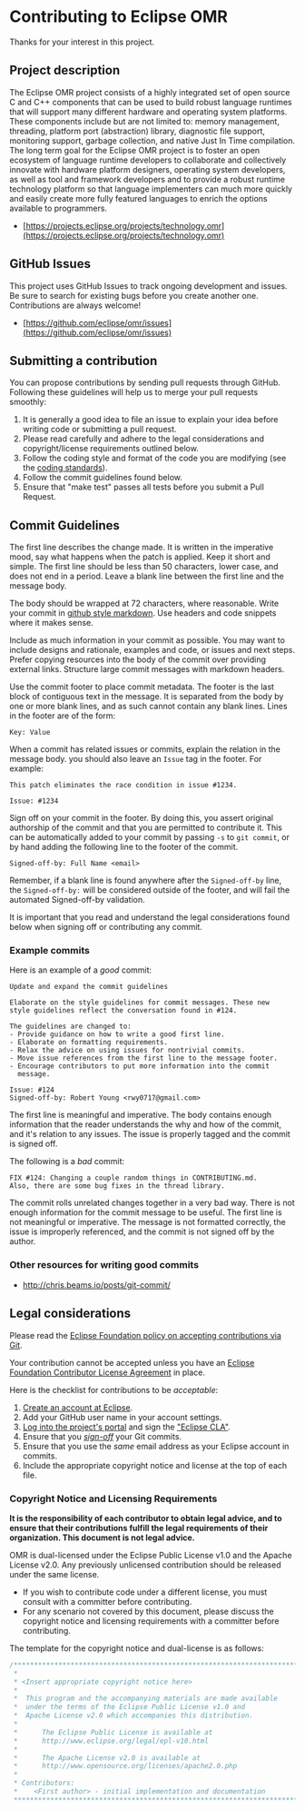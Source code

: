 # Contributing to Eclipse OMR
Thanks for your interest in this project.

## Project description
The Eclipse OMR project consists of a highly integrated set of open source C
and C++ components that can be used to build robust language runtimes that will
support many different hardware and operating system platforms. These components
include but are not limited to: memory management, threading, platform port
(abstraction) library, diagnostic file support, monitoring support,
garbage collection, and native Just In Time compilation. The long term goal for 
the Eclipse OMR project is to foster an open ecosystem of language runtime
developers to collaborate and collectively innovate with hardware platform
designers, operating system developers, as well as tool and framework developers
and to provide a robust runtime technology platform so that language
implementers can much more quickly and easily create more fully featured
languages to enrich the options available to programmers.

- [https://projects.eclipse.org/projects/technology.omr](https://projects.eclipse.org/projects/technology.omr)


## GitHub Issues

This project uses GitHub Issues to track ongoing development and issues. Be sure
to search for existing bugs before you create another one. Contributions are always welcome!

- [https://github.com/eclipse/omr/issues](https://github.com/eclipse/omr/issues)

## Submitting a contribution
You can propose contributions by sending pull requests through GitHub. Following these guidelines
will help us to merge your pull requests smoothly:

1. It is generally a good idea to file an issue to explain your idea before
   writing code or submitting a pull request.
2. Please read carefully and adhere to the legal considerations and
   copyright/license requirements outlined below.
3. Follow the coding style and format of the code you are modifying (see the
   [coding standards](doc/CodingStandard.md)).
4. Follow the commit guidelines found below.
5. Ensure that "make test" passes all tests before you submit a Pull Request.

## Commit Guidelines

The first line describes the change made. It is written in the imperative mood,
say what happens when the patch is applied. Keep it short and simple. The first
line should be less than 50 characters, lower case, and does not end in a
period. Leave a blank line between the first line and the message body.

The body should be wrapped at 72 characters, where reasonable. Write your commit in
[github style markdown](https://guides.github.com/features/mastering-markdown/).
Use headers and code snippets where it makes sense.

Include as much information in your commit as possible. You may want to include
designs and rationale, examples and code, or issues and next steps. Prefer
copying resources into the body of the commit over providing external links.
Structure large commit messages with markdown headers.

Use the commit footer to place commit metadata. The footer is the last block of
contiguous text in the message. It is separated from the body by one or more
blank lines, and as such cannot contain any blank lines. Lines in the footer are
of the form:

```
Key: Value
```

When a commit has related issues or commits, explain the relation in the message
body. you should also leave an `Issue` tag in the footer. For example:

```
This patch eliminates the race condition in issue #1234.

Issue: #1234
```

Sign off on your commit in the footer. By doing this, you assert original
authorship of the commit and that you are permitted to contribute it. This can
be automatically added to your commit by passing `-s` to `git commit`, or by
hand adding the following line to the footer of the commit.

```
Signed-off-by: Full Name <email>
```

Remember, if a blank line is found anywhere after the `Signed-off-by` line, the
`Signed-off-by:` will be considered outside of the footer, and will fail the
automated Signed-off-by validation.

It is important that you read and understand the legal considerations found
below when signing off or contributing any commit.

### Example commits

Here is an example of a *good* commit:

```
Update and expand the commit guidelines

Elaborate on the style guidelines for commit messages. These new
style guidelines reflect the conversation found in #124.

The guidelines are changed to:
- Provide guidance on how to write a good first line.
- Elaborate on formatting requirements.
- Relax the advice on using issues for nontrivial commits.
- Move issue references from the first line to the message footer.
- Encourage contributors to put more information into the commit
  message.

Issue: #124
Signed-off-by: Robert Young <rwy0717@gmail.com>
```

The first line is meaningful and imperative. The body contains enough
information that the reader understands the why and how of the commit, and it's
relation to any issues. The issue is properly tagged and the commit is signed
off.

The following is a *bad* commit:

```
FIX #124: Changing a couple random things in CONTRIBUTING.md.
Also, there are some bug fixes in the thread library.
```

The commit rolls unrelated changes together in a very bad way. There is not
enough information for the commit message to be useful. The first line is not
meaningful or imperative. The message is not formatted correctly, the issue is
improperly referenced, and the commit is not signed off by the author.

### Other resources for writing good commits

- http://chris.beams.io/posts/git-commit/

## Legal considerations

Please read the [Eclipse Foundation policy on accepting contributions via Git](http://wiki.eclipse.org/Development_Resources/Contributing_via_Git).

Your contribution cannot be accepted unless you have an [Eclipse Foundation Contributor License Agreement](http://www.eclipse.org/legal/CLA.php) in place.

Here is the checklist for contributions to be _acceptable_:

1. [Create an account at Eclipse](https://dev.eclipse.org/site_login/createaccount.php).
2. Add your GitHub user name in your account settings.
3. [Log into the project's portal](https://projects.eclipse.org/) and sign the ["Eclipse CLA"](https://projects.eclipse.org/user/sign/cla).
4. Ensure that you [_sign-off_](https://wiki.eclipse.org/Development_Resources/Contributing_via_Git#Signing_off_on_a_commit) your Git commits.
5. Ensure that you use the _same_ email address as your Eclipse account in commits.
6. Include the appropriate copyright notice and license at the top of each file.

### Copyright Notice and Licensing Requirements

**It is the responsibility of each contributor to obtain legal advice, and
to ensure that their contributions fulfill the legal requirements of their
organization. This document is not legal advice.**

OMR is dual-licensed under the Eclipse Public License v1.0 and the Apache
License v2.0. Any previously unlicensed contribution should be released under
the same license.

* If you wish to contribute code under a different license, you must consult
with a committer before contributing.
* For any scenario not covered by this document, please discuss the copyright
notice and licensing requirements with a committer before contributing.

The template for the copyright notice and dual-license is as follows:
```c
/*******************************************************************************
 *
 * <Insert appropriate copyright notice here>
 *
 *  This program and the accompanying materials are made available
 *  under the terms of the Eclipse Public License v1.0 and
 *  Apache License v2.0 which accompanies this distribution.
 *
 *      The Eclipse Public License is available at
 *      http://www.eclipse.org/legal/epl-v10.html
 *
 *      The Apache License v2.0 is available at
 *      http://www.opensource.org/licenses/apache2.0.php
 *
 * Contributors:
 *    <First author> - initial implementation and documentation
 *******************************************************************************/
```
